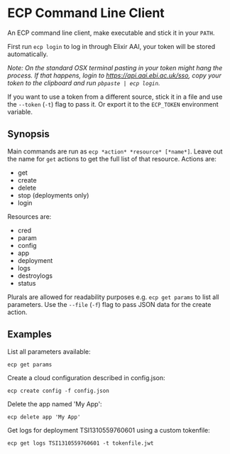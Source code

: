 # ECP Command Line Client

An ECP command line client, make executable and stick it in your `PATH`.

First run `ecp login` to log in through Elixir AAI, your token will be stored automatically. 

_Note: On the standard OSX terminal pasting in your token might hang the process. If that happens, login to https://api.aai.ebi.ac.uk/sso, copy your token to the clipboard and run `pbpaste | ecp login`._

If you want to use a token from a different source,
stick it in a file and use the `--token` (`-t`) flag to pass it. 
Or export it to the `ECP_TOKEN` environment variable.

## Synopsis

Main commands are run as `ecp *action* *resource* [*name*]`. Leave out the name for `get` actions to get the full list of that resource.
Actions are: 
 - get
 - create
 - delete
 - stop (deployments only)
 - login

Resources are: 
 - cred
 - param
 - config
 - app
 - deployment
 - logs
 - destroylogs
 - status

Plurals are allowed for readability purposes e.g. `ecp get params` to list all parameters.
Use the `--file` (`-f`) flag to pass JSON data for the create action.

## Examples

List all parameters available:

`ecp get params`

Create a cloud configuration described in config.json:

`ecp create config -f config.json`

Delete the app named 'My App':

`ecp delete app 'My App'`

Get logs for deployment TSI1310559760601 using a custom tokenfile:

`ecp get logs TSI1310559760601 -t tokenfile.jwt`
